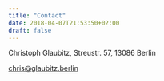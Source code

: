 ```yaml
---
title: "Contact"
date: 2018-04-07T21:53:50+02:00
draft: false
---
```


Christoph Glaubitz,
Streustr. 57,
13086 Berlin



<a href="mailto:chris@glaubitz.berlin"><span class="fa fa-envelope-o" aria-hidden="true">  chris@glaubitz.berlin</span></a>
